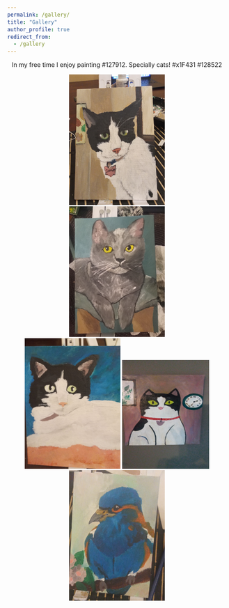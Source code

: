 ```yaml
---
permalink: /gallery/
title: "Gallery"
author_profile: true
redirect_from: 
  - /gallery
---
```

 <body>
<p>In my free time I enjoy painting #127912. Specially cats! #x1F431 #128522</p>
 </body>
 
 <head>
  <style>
    div.container {
      display:inline-block;
      }
    p {
      text-align:center;
        }
      </style>
  </head>

 <body>
   <div>
     <center>
   <div class="container">
    <img src='/images/20240804_211636.jpg' width="220" height="300">
  </div>
  <div class="column">
    <img src='/images/20240406_211311.jpg' width="220" height="300">
  </div>
 <div class="container">
    <img src='/images/pic2.jpg' width="220" height="300">
  </div>
  <div class="container">
    <img src='/images/IMG-20241210-WA0000.jpeg' width="200" height="250">
  </div>
  <div class="container">
    <img src='/images/IMG-20240810-WA0002.jpeg' width="220" height="300">
  </div>
     </center>
   </div>
 </body>
